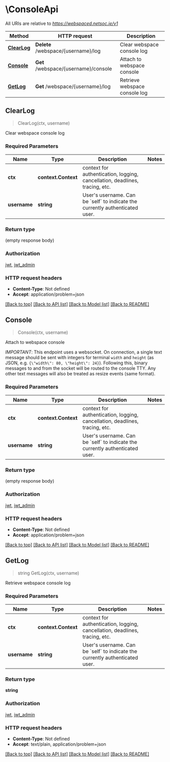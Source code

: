 # \ConsoleApi

All URIs are relative to *https://webspaced.netsoc.ie/v1*

Method | HTTP request | Description
------------- | ------------- | -------------
[**ClearLog**](ConsoleApi.md#ClearLog) | **Delete** /webspace/{username}/log | Clear webspace console log
[**Console**](ConsoleApi.md#Console) | **Get** /webspace/{username}/console | Attach to webspace console
[**GetLog**](ConsoleApi.md#GetLog) | **Get** /webspace/{username}/log | Retrieve webspace console log



## ClearLog

> ClearLog(ctx, username)

Clear webspace console log

### Required Parameters


Name | Type | Description  | Notes
------------- | ------------- | ------------- | -------------
**ctx** | **context.Context** | context for authentication, logging, cancellation, deadlines, tracing, etc.
**username** | **string**| User&#39;s username. Can be &#x60;self&#x60; to indicate the currently authenticated user.  | 

### Return type

 (empty response body)

### Authorization

[jwt](../README.md#jwt), [jwt_admin](../README.md#jwt_admin)

### HTTP request headers

- **Content-Type**: Not defined
- **Accept**: application/problem+json

[[Back to top]](#) [[Back to API list]](../README.md#documentation-for-api-endpoints)
[[Back to Model list]](../README.md#documentation-for-models)
[[Back to README]](../README.md)


## Console

> Console(ctx, username)

Attach to webspace console

_IMPORTANT_: This endpoint uses a websocket. On connection, a single text message should be sent with integers for terminal `width` and `height` (as JSON, e.g. `{\"width\": 80, \"height\": 24}`). Following this, binary messages to and from the socket will be routed to the console TTY.  Any other text messages will also be treated as resize events (same format). 

### Required Parameters


Name | Type | Description  | Notes
------------- | ------------- | ------------- | -------------
**ctx** | **context.Context** | context for authentication, logging, cancellation, deadlines, tracing, etc.
**username** | **string**| User&#39;s username. Can be &#x60;self&#x60; to indicate the currently authenticated user.  | 

### Return type

 (empty response body)

### Authorization

[jwt](../README.md#jwt), [jwt_admin](../README.md#jwt_admin)

### HTTP request headers

- **Content-Type**: Not defined
- **Accept**: application/problem+json

[[Back to top]](#) [[Back to API list]](../README.md#documentation-for-api-endpoints)
[[Back to Model list]](../README.md#documentation-for-models)
[[Back to README]](../README.md)


## GetLog

> string GetLog(ctx, username)

Retrieve webspace console log

### Required Parameters


Name | Type | Description  | Notes
------------- | ------------- | ------------- | -------------
**ctx** | **context.Context** | context for authentication, logging, cancellation, deadlines, tracing, etc.
**username** | **string**| User&#39;s username. Can be &#x60;self&#x60; to indicate the currently authenticated user.  | 

### Return type

**string**

### Authorization

[jwt](../README.md#jwt), [jwt_admin](../README.md#jwt_admin)

### HTTP request headers

- **Content-Type**: Not defined
- **Accept**: text/plain, application/problem+json

[[Back to top]](#) [[Back to API list]](../README.md#documentation-for-api-endpoints)
[[Back to Model list]](../README.md#documentation-for-models)
[[Back to README]](../README.md)

